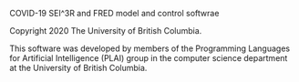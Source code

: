 COVID-19 SEI^3R and FRED model and control softwrae

Copyright 2020 The University of British Columbia.

This software was developed by members of the Programming Languages 
for Artificial Intelligence (PLAI) group in the computer 
science department at the University of British Columbia.

